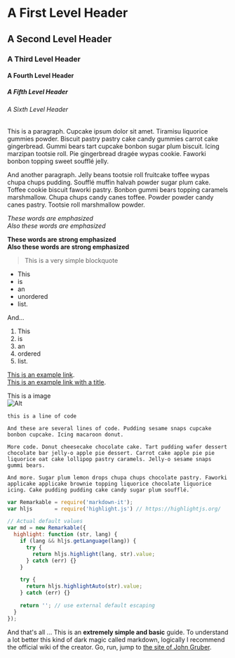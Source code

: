 # A First Level Header
## A Second Level Header
### A Third Level Header
#### A Fourth Level Header
##### A Fifth Level Header
###### A Sixth Level Header 



This is a paragraph. Cupcake ipsum dolor sit amet. Tiramisu liquorice gummies powder. Biscuit pastry pastry cake candy gummies carrot cake gingerbread. Gummi bears tart cupcake bonbon sugar plum biscuit. Icing marzipan tootsie roll. Pie gingerbread dragée wypas cookie. Faworki bonbon topping sweet soufflé jelly. 

And another  paragraph. Jelly beans tootsie roll fruitcake toffee wypas chupa chups pudding. Soufflé muffin halvah powder sugar plum cake. Toffee cookie biscuit faworki pastry. Bonbon gummi bears topping caramels marshmallow. Chupa chups candy canes toffee. Powder powder candy canes pastry. Tootsie roll marshmallow powder.



*These words are emphasized*  
_Also these words are emphasized_

**These words are strong emphasized**  
__Also these words are strong emphasized__


> This is a very simple blockquote   



*   This
*   is
*   an 
*   unordered
*   list.

And...

1.  This
2.  is
3.  an
4.  ordered
5.  list.



[This is an example link](http://example.com/).   
[This is an example link with a title](http://example.com/ "¡Buenos días!").



This is a image    
![Alt](http://placehold.it/350x150 "I'm an image")



`this is a line of code`

    And these are several lines of code. Pudding sesame snaps cupcake bonbon cupcake. Icing macaroon donut. 
    
    More code. Donut cheesecake chocolate cake. Tart pudding wafer dessert chocolate bar jelly-o apple pie dessert. Carrot cake apple pie pie liquorice oat cake lollipop pastry caramels. Jelly-o sesame snaps gummi bears. 

    And more. Sugar plum lemon drops chupa chups chocolate pastry. Faworki applicake applicake brownie topping liquorice chocolate liquorice icing. Cake pudding pudding cake candy sugar plum soufflé.`


```js
var Remarkable = require('markdown-it');
var hljs       = require('highlight.js') // https://highlightjs.org/

// Actual default values
var md = new Remarkable({
  highlight: function (str, lang) {
    if (lang && hljs.getLanguage(lang)) {
      try {
        return hljs.highlight(lang, str).value;
      } catch (err) {}
    }

    try {
      return hljs.highlightAuto(str).value;
    } catch (err) {}

    return ''; // use external default escaping
  }
});
```


And that's all ...
This is an **extremely simple and basic** guide. To understand a lot better this kind of dark magic called markdown, logically I recommend the official wiki of the creator. Go, run, jump to [the site of John Gruber](http://daringfireball.net/projects/markdown/).
